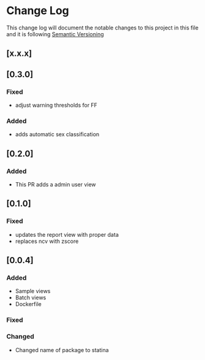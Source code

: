 # Change Log

This change log will document the notable changes to this project in this file and it is following [Semantic Versioning](https://semver.org/)

## [x.x.x]


## [0.3.0]

### Fixed
- adjust warning thresholds for FF

### Added
- adds automatic sex classification


## [0.2.0]

### Added
- This PR adds a admin user view


## [0.1.0]

### Fixed
- updates the report view with proper data
- replaces ncv with zscore

## [0.0.4]

### Added
- Sample views
- Batch views
- Dockerfile

### Fixed

### Changed
- Changed name of package to statina
